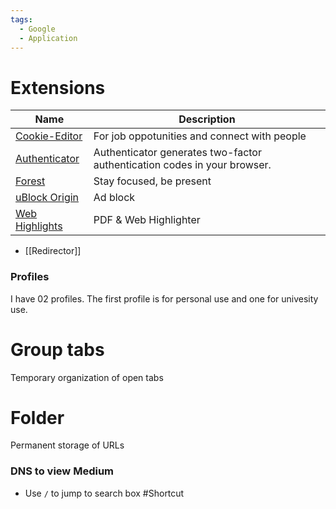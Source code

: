```yaml
---
tags:
  - Google
  - Application
---
```

# Extensions

| Name                                                                                                                  | Description                                                              |
| --------------------------------------------------------------------------------------------------------------------- | ------------------------------------------------------------------------ |
| [Cookie-Editor](https://chromewebstore.google.com/detail/cookie-editor/hlkenndednhfkekhgcdicdfddnkalmdm)              | For job oppotunities and connect with people                             |
| [Authenticator](https://chromewebstore.google.com/detail/authenticator/bhghoamapcdpbohphigoooaddinpkbai)              | Authenticator generates two-factor authentication codes in your browser. |
| [Forest](https://chromewebstore.google.com/detail/forest-stay-focused-be-pr/kjacjjdnoddnpbbcjilcajfhhbdhkpgk)         | Stay focused, be present                                                 |
| [uBlock Origin](https://chromewebstore.google.com/detail/ublock-origin/cjpalhdlnbpafiamejdnhcphjbkeiagm)              | Ad block                                                                 |
| [Web Highlights](https://chromewebstore.google.com/detail/web-highlights-pdf-web-hi/hldjnlbobkdkghfidgoecgmklcemanhm) | PDF & Web Highlighter                                                    |

- [[Redirector]]

### Profiles

I have 02 profiles. The first profile is for personal use and one for univesity use.

# Group tabs

Temporary organization of open tabs
# Folder

Permanent storage of URLs

### DNS to view Medium

- Use `/` to jump to search box #Shortcut